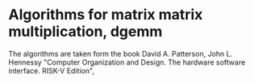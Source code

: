# Algorithms for matrix matrix multiplication, dgemm

The algorithms are taken form the book David A. Patterson, John L. Hennessy "Computer Organization and Design. The hardware software interface. RISK-V Edition", 
